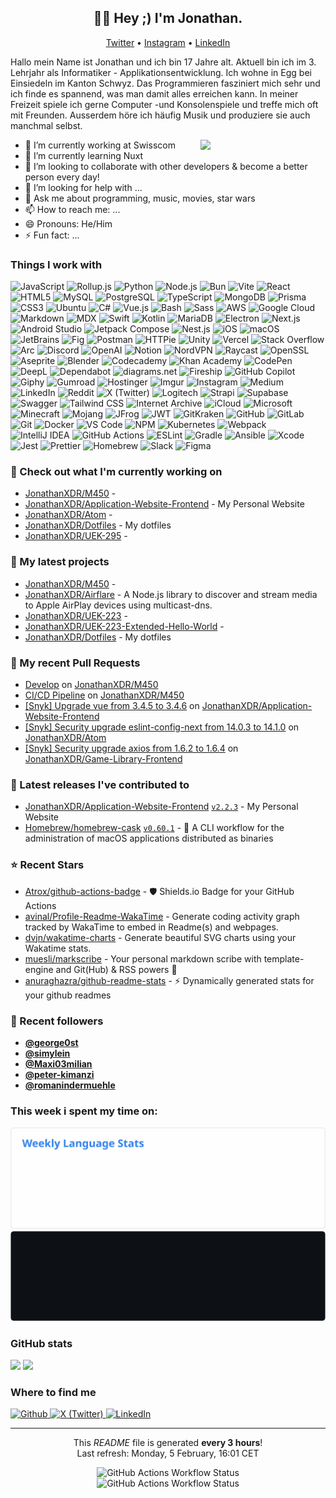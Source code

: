 <h2 align="center">👋🏻 Hey ;) I'm Jonathan.</h2>

<p align="center">
  <a href="https://twitter.com/JonathanXD12_">Twitter</a> •
  <a href="https://www.instagram.com/jonathan_russ_">Instagram</a> •
  <a href="https://www.linkedin.com/in/jonathan-russ-swisscom">LinkedIn</a>
</p>

Hallo mein Name ist Jonathan und ich bin 17 Jahre alt. Aktuell bin ich im 3. Lehrjahr als Informatiker - Applikationsentwicklung. Ich wohne in Egg bei Einsiedeln im Kanton Schwyz. Das Programmieren fasziniert mich sehr und ich finde es spannend, was man damit alles erreichen kann. In meiner Freizeit spiele ich gerne Computer -und Konsolenspiele und treffe mich oft mit Freunden. Ausserdem höre ich häufig Musik und produziere sie auch manchmal selbst.

<img
  align="right"
  src="https://user-images.githubusercontent.com/5713670/87202985-820dcb80-c2b6-11ea-9f56-7ec461c497c3.gif"
  width='200"'
/>

- 🔭 I’m currently working at Swisscom
- 🌱 I’m currently learning Nuxt
- 👯 I’m looking to collaborate with other developers & become a better person every day!
- 🤔 I’m looking for help with ...
- 💬 Ask me about programming, music, movies, star wars
- 📫 How to reach me: ...
- 😄 Pronouns: He/Him
- ⚡ Fun fact: ...

<h3>Things I work with</h3>
<p>
  <img
    alt="JavaScript"
    src="https://img.shields.io/badge/-JavaScript-F7DF1E?style=flat-square&logo=JavaScript&logoColor=black"
  />
  <img
    alt="Rollup.js"
    src="https://img.shields.io/badge/-Rollup.js-EC4A3F?style=flat-square&logo=Rollup.js&logoColor=white"
  />
  <img
    alt="Python"
    src="https://img.shields.io/badge/-Python-3776AB?style=flat-square&logo=Python&logoColor=white"
  />
  <img
    alt="Node.js"
    src="https://img.shields.io/badge/-Node.js-339933?style=flat-square&logo=Node.js&logoColor=white"
  />
  <img
    alt="Bun"
    src="https://img.shields.io/badge/-Bun-000000?style=flat-square&logo=Bun&logoColor=white"
  />
  <img
    alt="Vite"
    src="https://img.shields.io/badge/-Vite-646CFF?style=flat-square&logo=Vite&logoColor=white"
  />
  <img
    alt="React"
    src="https://img.shields.io/badge/-React-61DAFB?style=flat-square&logo=React&logoColor=black"
  />
  <img
    alt="HTML5"
    src="https://img.shields.io/badge/-HTML5-E34F26?style=flat-square&logo=HTML5&logoColor=white"
  />
  <img
    alt="MySQL"
    src="https://img.shields.io/badge/-MySQL-E34F26?style=flat-square&logo=MySQL&logoColor=white"
  />
  <img
    alt="PostgreSQL"
    src="https://img.shields.io/badge/-PostgreSQL-4169E1?style=flat-square&logo=PostgreSQL&logoColor=white"
  />
  <img
    alt="TypeScript"
    src="https://img.shields.io/badge/-TypeScript-3178C6?style=flat-square&logo=TypeScript&logoColor=white"
  />
  <img
    alt="MongoDB"
    src="https://img.shields.io/badge/-MongoDB-47A248?style=flat-square&logo=MongoDB&logoColor=white"
  />
  <img
    alt="Prisma"
    src="https://img.shields.io/badge/-Prisma-2D3748?style=flat-square&logo=Prisma&logoColor=white"
  />
  <img
    alt="CSS3"
    src="https://img.shields.io/badge/-CSS3-1572B6?style=flat-square&logo=CSS3&logoColor=white"
  />
  <img
    alt="Ubuntu"
    src="https://img.shields.io/badge/-Ubuntu-E95420?style=flat-square&logo=Ubuntu&logoColor=white"
  />
  <img
    alt="C#"
    src="https://img.shields.io/badge/-C#-512BD4?style=flat-square&logo=C#&logoColor=white"
  />
  <img
    alt="Vue.js"
    src="https://img.shields.io/badge/-Vue.js-4FC08D?style=flat-square&logo=Vue.js&logoColor=white"
  />
  <img
    alt="Bash"
    src="https://img.shields.io/badge/-Bash-4EAA25?style=flat-square&logo=GNU Bash&logoColor=white"
  />
  <img
    alt="Sass"
    src="https://img.shields.io/badge/-Sass-CC6699?style=flat-square&logo=Sass&logoColor=white"
  />
  <img
    alt="AWS"
    src="https://img.shields.io/badge/-AWS-232F3E?style=flat-square&logo=Amazon Web Services&logoColor=white"
  />
  <img
    alt="Google Cloud"
    src="https://img.shields.io/badge/-Google Cloud-4285F4?style=flat-square&logo=Google Cloud&logoColor=white"
  />
  <img
    alt="Markdown"
    src="https://img.shields.io/badge/-Markdown-000000?style=flat-square&logo=Markdown&logoColor=white"
  />
  <img
    alt="MDX"
    src="https://img.shields.io/badge/-MDX-1B1F24?style=flat-square&logo=MDX&logoColor=white"
  />
  <img
    alt="Swift"
    src="https://img.shields.io/badge/-Swift-F05138?style=flat-square&logo=Swift&logoColor=white"
  />
  <img
    alt="Kotlin"
    src="https://img.shields.io/badge/-Kotlin-7F52FF?style=flat-square&logo=Kotlin&logoColor=white"
  />
  <img
    alt="MariaDB"
    src="https://img.shields.io/badge/-MariaDB-003545?style=flat-square&logo=MariaDB&logoColor=white"
  />
  <img
    alt="Electron"
    src="https://img.shields.io/badge/-Electron-47848F?style=flat-square&logo=Electron&logoColor=white"
  />
  <img
    alt="Next.js"
    src="https://img.shields.io/badge/-Next.js-000000?style=flat-square&logo=Next.js&logoColor=white"
  />
  <img
    alt="Android Studio"
    src="https://img.shields.io/badge/-Android Studio-3DDC84?style=flat-square&logo=Android Studio&logoColor=white"
  />
  <img
    alt="Jetpack Compose"
    src="https://img.shields.io/badge/-Jetpack Compose-4285F4?style=flat-square&logo=Jetpack Compose&logoColor=white"
  />
  <img
    alt="Nest.js"
    src="https://img.shields.io/badge/-Nest.js-E0234E?style=flat-square&logo=NestJS&logoColor=white"
  />
  <img
    alt="iOS"
    src="https://img.shields.io/badge/-iOS-000000?style=flat-square&logo=iOS&logoColor=white"
  />
  <img
    alt="macOS"
    src="https://img.shields.io/badge/-macOS-000000?style=flat-square&logo=macOS&logoColor=white"
  />
  <img
    alt="JetBrains"
    src="https://img.shields.io/badge/-JetBrains-000000?style=flat-square&logo=JetBrains&logoColor=white"
  />
  <img
    alt="Fig"
    src="https://img.shields.io/badge/-Fig-000000?style=flat-square&logo=Fig&logoColor=white"
  />
  <img
    alt="Postman"
    src="https://img.shields.io/badge/-Postman-FF6C37?style=flat-square&logo=Postman&logoColor=white"
  />
  <img
    alt="HTTPie"
    src="https://img.shields.io/badge/-HTTPie-73DC8C?style=flat-square&logo=HTTPie&logoColor=white"
  />
  <img
    alt="Unity"
    src="https://img.shields.io/badge/-Unity-000000?style=flat-square&logo=Unity&logoColor=white"
  />
  <img
    alt="Vercel"
    src="https://img.shields.io/badge/-Vercel-000000?style=flat-square&logo=Vercel&logoColor=white"
  />
  <img
    alt="Stack Overflow"
    src="https://img.shields.io/badge/-Stack Overflow-F58025?style=flat-square&logo=Stack Overflow&logoColor=white"
  />
  <img
    alt="Arc"
    src="https://img.shields.io/badge/-Arc-FCBFBD?style=flat-square&logo=Arc&logoColor=white"
  />
  <img
    alt="Discord"
    src="https://img.shields.io/badge/-Discord-5865F2?style=flat-square&logo=Discord&logoColor=white"
  />
  <img
    alt="OpenAI"
    src="https://img.shields.io/badge/-OpenAI-412991?style=flat-square&logo=OpenAI&logoColor=white"
  />
  <img
    alt="Notion"
    src="https://img.shields.io/badge/-Notion-000000?style=flat-square&logo=Notion&logoColor=white"
  />
  <img
    alt="NordVPN"
    src="https://img.shields.io/badge/-NordVPN-4687FF?style=flat-square&logo=NordVPN&logoColor=white"
  />
  <img
    alt="Raycast"
    src="https://img.shields.io/badge/-Raycast-FF6363?style=flat-square&logo=Raycast&logoColor=white"
  />
  <img
    alt="OpenSSL"
    src="https://img.shields.io/badge/-OpenSSL-721412?style=flat-square&logo=OpenSSL&logoColor=white"
  />
  <img
    alt="Aseprite"
    src="https://img.shields.io/badge/-Aseprite-7D929E?style=flat-square&logo=Aseprite&logoColor=white"
  />
  <img
    alt="Blender"
    src="https://img.shields.io/badge/-Blender-E87D0D?style=flat-square&logo=Blender&logoColor=white"
  />
  <img
    alt="Codecademy"
    src="https://img.shields.io/badge/-Codecademy-1F4056?style=flat-square&logo=Codecademy&logoColor=white"
  />
  <img
    alt="Khan Academy"
    src="https://img.shields.io/badge/-Khan Academy-14BF96?style=flat-square&logo=Khan Academy&logoColor=black"
  />
  <img
    alt="CodePen"
    src="https://img.shields.io/badge/-CodePen-000000?style=flat-square&logo=CodePen&logoColor=white"
  />
  <img
    alt="DeepL"
    src="https://img.shields.io/badge/-DeepL-0F2B46?style=flat-square&logo=DeepL&logoColor=black"
  />
  <img
    alt="Dependabot"
    src="https://img.shields.io/badge/-Dependabot-025E8C?style=flat-square&logo=Dependabot&logoColor=white"
  />
  <img
    alt="diagrams.net"
    src="https://img.shields.io/badge/-diagrams.net-F08705?style=flat-square&logo=diagrams.net&logoColor=white"
  />
  <img
    alt="Fireship"
    src="https://img.shields.io/badge/-Fireship-EB844E?style=flat-square&logo=Fireship&logoColor=white"
  />
  <img
    alt="GitHub Copilot"
    src="https://img.shields.io/badge/-GitHub Copilot-000000?style=flat-square&logo=GitHub Copilot&logoColor=white"
  />
  <img
    alt="Giphy"
    src="https://img.shields.io/badge/-Giphy-FF6666?style=flat-square&logo=Giphy&logoColor=white"
  />
  <img
    alt="Gumroad"
    src="https://img.shields.io/badge/-Gumroad-FF90E8?style=flat-square&logo=Gumroad&logoColor=white"
  />
  <img
    alt="Hostinger"
    src="https://img.shields.io/badge/-Hostinger-673DE6?style=flat-square&logo=Hostinger&logoColor=white"
  />
  <img
    alt="Imgur"
    src="https://img.shields.io/badge/-Imgur-1BB76E?style=flat-square&logo=Imgur&logoColor=white"
  />
  <img
    alt="Instagram"
    src="https://img.shields.io/badge/-Instagram-E4405F?style=flat-square&logo=Instagram&logoColor=white"
  />
  <img
    alt="Medium"
    src="https://img.shields.io/badge/-Medium-000000?style=flat-square&logo=Medium&logoColor=white"
  />
  <img
    alt="LinkedIn"
    src="https://img.shields.io/badge/-LinkedIn-0A66C2?style=flat-square&logo=LinkedIn&logoColor=white"
  />
  <img
    alt="Reddit"
    src="https://img.shields.io/badge/-Reddit-FF4500?style=flat-square&logo=Reddit&logoColor=white"
  />
  <img
    alt="X (Twitter)"
    src="https://img.shields.io/badge/-X (Twitter)-000000?style=flat-square&logo=X&logoColor=white"
  />
  <img
    alt="Logitech"
    src="https://img.shields.io/badge/-Logitech-00B8FC?style=flat-square&logo=Logitech&logoColor=white"
  />
  <img
    alt="Strapi"
    src="https://img.shields.io/badge/-Strapi-4945FF?style=flat-square&logo=Strapi&logoColor=white"
  />
  <img
    alt="Supabase"
    src="https://img.shields.io/badge/-Supabase-3FCF8E?style=flat-square&logo=Supabase&logoColor=white"
  />
  <img
    alt="Swagger"
    src="https://img.shields.io/badge/-Swagger-85EA2D?style=flat-square&logo=Swagger&logoColor=white"
  />
  <img
    alt="Tailwind CSS"
    src="https://img.shields.io/badge/-Tailwind CSS-06B6D4?style=flat-square&logo=Tailwind CSS&logoColor=white"
  />
  <img
    alt="Internet Archive"
    src="https://img.shields.io/badge/-Internet Archive-666666?style=flat-square&logo=Internet Archive&logoColor=white"
  />
  <img
    alt="iCloud"
    src="https://img.shields.io/badge/-iCloud-3693F3?style=flat-square&logo=iCloud&logoColor=white"
  />
  <img
    alt="Microsoft"
    src="https://img.shields.io/badge/-Microsoft-5E5E5E?style=flat-square&logo=Microsoft&logoColor=white"
  />
  <img
    alt="Minecraft"
    src="https://img.shields.io/badge/-Minecraft-3C8527?style=flat-square&logo=Minecraft&logoColor=white"
  />
  <img
    alt="Mojang"
    src="https://img.shields.io/badge/-Mojang-EF323D?style=flat-square&logo=Mojang Studios&logoColor=white"
  />
  <img
    alt="JFrog"
    src="https://img.shields.io/badge/-JFrog-40BE46?style=flat-square&logo=JFrog&logoColor=white"
  />
  <img
    alt="JWT"
    src="https://img.shields.io/badge/-JWT-000000?style=flat-square&logo=JSON Web Tokens&logoColor=white"
  />
  <img
    alt="GitKraken"
    src="https://img.shields.io/badge/-GitKraken-179287?style=flat-square&logo=GitKraken&logoColor=white"
  />
  <img
    alt="GitHub"
    src="https://img.shields.io/badge/-GitHub-181717?style=flat-square&logo=GitHub&logoColor=white"
  />
  <img
    alt="GitLab"
    src="https://img.shields.io/badge/-GitLab-FC6D26?style=flat-square&logo=GitLab&logoColor=white"
  />
  <img
    alt="Git"
    src="https://img.shields.io/badge/-Git-F05032?style=flat-square&logo=Git&logoColor=white"
  />
  <img
    alt="Docker"
    src="https://img.shields.io/badge/-Docker-2496ED?style=flat-square&logo=Docker&logoColor=white"
  />
  <img
    alt="VS Code"
    src="https://img.shields.io/badge/-VS Code-007ACC?style=flat-square&logo=VS Code&logoColor=white"
  />
  <img
    alt="NPM"
    src="https://img.shields.io/badge/-NPM-CB3837?style=flat-square&logo=npm&logoColor=white"
  />
  <img
    alt="Kubernetes"
    src="https://img.shields.io/badge/-Kubernetes-326CE5?style=flat-square&logo=Kubernetes&logoColor=white"
  />
  <img
    alt="Webpack"
    src="https://img.shields.io/badge/-Webpack-8DD6F9?style=flat-square&logo=Webpack&logoColor=black"
  />
  <img
    alt="IntelliJ IDEA"
    src="https://img.shields.io/badge/-IntelliJ IDEA-000000?style=flat-square&logo=IntelliJ IDEA&logoColor=white"
  />
  <img
    alt="GitHub Actions"
    src="https://img.shields.io/badge/-GitHub Actions-2088FF?style=flat-square&logo=GitHub Actions&logoColor=white"
  />
  <img
    alt="ESLint"
    src="https://img.shields.io/badge/-ESLint-4B32C3?style=flat-square&logo=ESLint&logoColor=white"
  />
  <img
    alt="Gradle"
    src="https://img.shields.io/badge/-Gradle-02303A?style=flat-square&logo=Gradle&logoColor=white"
  />
  <img
    alt="Ansible"
    src="https://img.shields.io/badge/-Ansible-EE0000?style=flat-square&logo=Ansible&logoColor=white"
  />
  <img
    alt="Xcode"
    src="https://img.shields.io/badge/-Xcode-147EFB?style=flat-square&logo=Xcode&logoColor=white"
  />
  <img
    alt="Jest"
    src="https://img.shields.io/badge/-Jest-C21325?style=flat-square&logo=Jest&logoColor=white"
  />
  <img
    alt="Prettier"
    src="https://img.shields.io/badge/-Prettier-F7B93E?style=flat-square&logo=Prettier&logoColor=black"
  />
  <img
    alt="Homebrew"
    src="https://img.shields.io/badge/-Homebrew-FBB040?style=flat-square&logo=Homebrew&logoColor=black"
  />
  <img
    alt="Slack"
    src="https://img.shields.io/badge/-Slack-4A154B?style=flat-square&logo=Slack&logoColor=white"
  />
  <img
    alt="Figma"
    src="https://img.shields.io/badge/-Figma-F24E1E?style=flat-square&logo=Figma&logoColor=white"
  />
</p>

### 👷 Check out what I'm currently working on

- [JonathanXDR/M450](https://github.com/JonathanXDR/M450) - 
- [JonathanXDR/Application-Website-Frontend](https://github.com/JonathanXDR/Application-Website-Frontend) - My Personal Website
- [JonathanXDR/Atom](https://github.com/JonathanXDR/Atom) - 
- [JonathanXDR/Dotfiles](https://github.com/JonathanXDR/Dotfiles) - My dotfiles
- [JonathanXDR/UEK-295](https://github.com/JonathanXDR/UEK-295) - 

### 🌱 My latest projects

- [JonathanXDR/M450](https://github.com/JonathanXDR/M450) - 
- [JonathanXDR/Airflare](https://github.com/JonathanXDR/Airflare) - A Node.js library to discover and stream media to Apple AirPlay devices using multicast-dns.
- [JonathanXDR/UEK-223](https://github.com/JonathanXDR/UEK-223) - 
- [JonathanXDR/UEK-223-Extended-Hello-World](https://github.com/JonathanXDR/UEK-223-Extended-Hello-World) - 
- [JonathanXDR/Dotfiles](https://github.com/JonathanXDR/Dotfiles) - My dotfiles

### 🔨 My recent Pull Requests

- [Develop](https://github.com/JonathanXDR/M450/pull/7) on [JonathanXDR/M450](https://github.com/JonathanXDR/M450)
- [CI/CD Pipeline](https://github.com/JonathanXDR/M450/pull/5) on [JonathanXDR/M450](https://github.com/JonathanXDR/M450)
- [[Snyk] Upgrade vue from 3.4.5 to 3.4.6](https://github.com/JonathanXDR/Application-Website-Frontend/pull/25) on [JonathanXDR/Application-Website-Frontend](https://github.com/JonathanXDR/Application-Website-Frontend)
- [[Snyk] Security upgrade eslint-config-next from 14.0.3 to 14.1.0](https://github.com/JonathanXDR/Atom/pull/16) on [JonathanXDR/Atom](https://github.com/JonathanXDR/Atom)
- [[Snyk] Security upgrade axios from 1.6.2 to 1.6.4](https://github.com/JonathanXDR/Game-Library-Frontend/pull/34) on [JonathanXDR/Game-Library-Frontend](https://github.com/JonathanXDR/Game-Library-Frontend)

### 🔭 Latest releases I've contributed to

- [JonathanXDR/Application-Website-Frontend](https://github.com/JonathanXDR/Application-Website-Frontend) [`v2.2.3`](https://github.com/JonathanXDR/Application-Website-Frontend/releases/tag/v2.2.3) - My Personal Website
- [Homebrew/homebrew-cask](https://github.com/Homebrew/homebrew-cask) [`v0.60.1`](https://github.com/Homebrew/homebrew-cask/releases/tag/v0.60.1) - 🍻 A CLI workflow for the administration of macOS applications distributed as binaries

### ⭐ Recent Stars

- [Atrox/github-actions-badge](https://github.com/Atrox/github-actions-badge) - :shield: Shields.io Badge for your GitHub Actions
- [avinal/Profile-Readme-WakaTime](https://github.com/avinal/Profile-Readme-WakaTime) - Generate coding activity graph tracked by WakaTime to embed in Readme(s) and webpages.
- [dvjn/wakatime-charts](https://github.com/dvjn/wakatime-charts) - Generate beautiful SVG charts using your Wakatime stats.
- [muesli/markscribe](https://github.com/muesli/markscribe) - Your personal markdown scribe with template-engine and Git(Hub) &amp; RSS powers 📜
- [anuraghazra/github-readme-stats](https://github.com/anuraghazra/github-readme-stats) - :zap: Dynamically generated stats for your github readmes

### 💖 Recent followers

- [**@george0st**](https://github.com/george0st)
- [**@simylein**](https://github.com/simylein)
- [**@Maxi03milian**](https://github.com/Maxi03milian)
- [**@peter-kimanzi**](https://github.com/peter-kimanzi)
- [**@romanindermuehle**](https://github.com/romanindermuehle)

<h3>This week i spent my time on:</h3>







![light](https://raw.githubusercontent.com/JonathanXDR/JonathanXDR/main/images/wakatime_weekly_language_stats.svg#gh-light-mode-only)
![dark](https://raw.githubusercontent.com/JonathanXDR/JonathanXDR/main/images/wakatime_weekly_language_stats_black.svg#gh-dark-mode-only)

<h3>GitHub stats</h3>


<picture>
  <source
    srcset="
      https://github-readme-stats.vercel.app/api?username=jonathanxdr&show_icons=true&show=reviews,discussions_started,discussions_answered,prs_merged,prs_merged_percentage&theme=dark#gh-light-dark-only
    "
  />
  <source
    srcset="
      https://github-readme-stats.vercel.app/api?username=jonathanxdr&show_icons=true&show=reviews,discussions_started,discussions_answered,prs_merged,prs_merged_percentage&theme=light#gh-light-mode-only
    "
  />
  <img
    src="https://github-readme-stats.vercel.app/api?username=jonathanxdr&show_icons=true&show=reviews,discussions_started,discussions_answered,prs_merged,prs_merged_percentage"
  />
</picture>

<picture>
  <source
    srcset="
      https://github-readme-stats.vercel.app/api/top-langs/?username=jonathanxdr&layout=compact&theme=dark#gh-light-dark-only
    "
  />
  <source
    srcset="
      https://github-readme-stats.vercel.app/api/top-langs/?username=jonathanxdr&layout=compact&theme=light#gh-light-mode-only
    "
  />
  <img
    src="https://github-readme-stats.vercel.app/api/top-langs/?username=jonathanxdr&layout=compact"
  />
</picture>



<h3>Where to find me</h3>
<p>
  <a href="https://github.com/JonathanXDR" target="_blank">
    <img
      alt="Github"
      src="https://img.shields.io/badge/GitHub-%2312100E.svg?&style=for-the-badge&logo=Github&logoColor=white"
    />
  </a>
  <a href="https://twitter.com/JonathanXD12_" target="_blank">
    <img
      alt="X (Twitter)"
      src="https://img.shields.io/badge/-X (Twitter)-000000.svg?&style=for-the-badge&logo=X&logoColor=white"
    />
  </a>
  <a href="https://www.linkedin.com/in/jonathan-russ-b7442a228" target="_blank">
    <img
      alt="LinkedIn"
      src="https://img.shields.io/badge/linkedin-%230077B5.svg?&style=for-the-badge&logo=linkedin&logoColor=white"
    />
  </a>
</p>

---

<p align="center">
  This <i>README</i> file is generated <b>every 3 hours</b>!<br />Last refresh:
  Monday, 5 February, 16:01 CET<br />
</p>

<p align="center">
  <img alt="GitHub Actions Workflow Status" src="https://img.shields.io/github/actions/workflow/status/JonathanXDR/JonathanXDR/wakatime.yml?style=for-the-badge&logo=GitHub&label=Wakatime%20Charts&link=https%3A%2F%2Fgithub.com%2FJonathanXDR%2FJonathanXDR%2Factions%2Fworkflows%2Fwakatime.yml">
  <br />
  <img alt="GitHub Actions Workflow Status" src="https://img.shields.io/github/actions/workflow/status/JonathanXDR/JonathanXDR/markdown-scribe.yml?style=for-the-badge&logo=GitHub&label=Markdown%20Scribe%20Generation&link=https%3A%2F%2Fgithub.com%2FJonathanXDR%2FJonathanXDR%2Factions%2Fworkflows%2Fmarkdown-scribe.yml">

  



</p>
